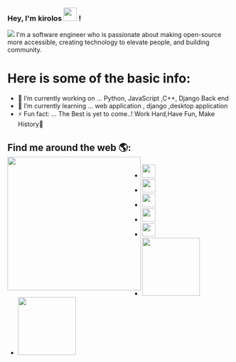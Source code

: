 ### Hey, I'm kirolos <img src="https://media.giphy.com/media/hvRJCLFzcasrR4ia7z/giphy.gif" width="30px"> !

 <img src="https://github.com/keroo-adel/keroo-adel/blob/main/keroo.png">
I'm a software engineer who is passionate about making open-source more accessible, creating technology to elevate people, and building community. 

# Here is some of the basic info:
- 🔭 I’m currently working on ... Python, JavaScript ,C++, Django Back end
- 🌱 I’m currently learning ... web application , django ,desktop application 
- ⚡ Fun fact: ... The Best is yet to come..! Work Hard,Have Fun, Make History💪

## Find me around the web 🌎:<img align="left" width="300" height="300" src="https://octodex.github.com/images/red-polo.png?raw=true">
- <a href="https://twitter.com/AdelKerelos"><img src="https://s3-eu-west-1.amazonaws.com/dmi-studentportal-uploads/v3blog/twitter_logo_blue.png" width="30px"></a>
- <a href="https://www.linkedin.com/in/keroo-adel-374824198/"><img src="https://upload.wikimedia.org/wikipedia/commons/e/e9/Linkedin_icon.svg" width="30px"></a> 
- <a href="https://www.facebook.com/kerelos.adel.58/"><img src="https://cdn3.iconfinder.com/data/icons/capsocial-round/500/facebook-512.png" width="30px">  </a> 
- <a href="https://www.instagram.com/keroo_adel5"><img src="https://upload.wikimedia.org/wikipedia/commons/5/58/Instagram-Icon.png" width="30px"></a> 
- <a href="https://www.behance.net/kerooadel"><img src="https://gfx4arab.com/wp-content/uploads//2020/06/behance-1.svg" width="30px"></a> 
- <a href="https://codeforces.com/profile/kerelos_adel_5"><img src="https://upload.wikimedia.org/wikipedia/commons/b/b1/Codeforces_logo.svg" width="130px"></a> 
- <a href="https://www.spoj.com/users/keroo123/"><img src="https://github.com/keroo-adel/keroo-adel/blob/main/sopj.png" width="130px"></a> 
